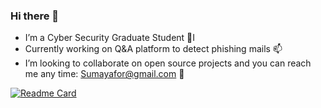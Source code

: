 ### Hi there 👋

<!--
**suumaya/suumaya** is a ✨ _special_ ✨ repository because its `README.md` (this file) appears on your GitHub profile.
-->



- I’m a Cyber Security Graduate Student 🔭I
- Currently working on Q&A platform to detect phishing mails 📫  
-  I’m looking to collaborate on open source projects and you can reach me any time: Sumayafor@gmail.com 👯 

[![Readme Card](https://github-readme-stats.vercel.app/api/pin/?username=suumaya&repo=github-readme-stats)](https://github.com/anuraghazra/github-readme-stats)
